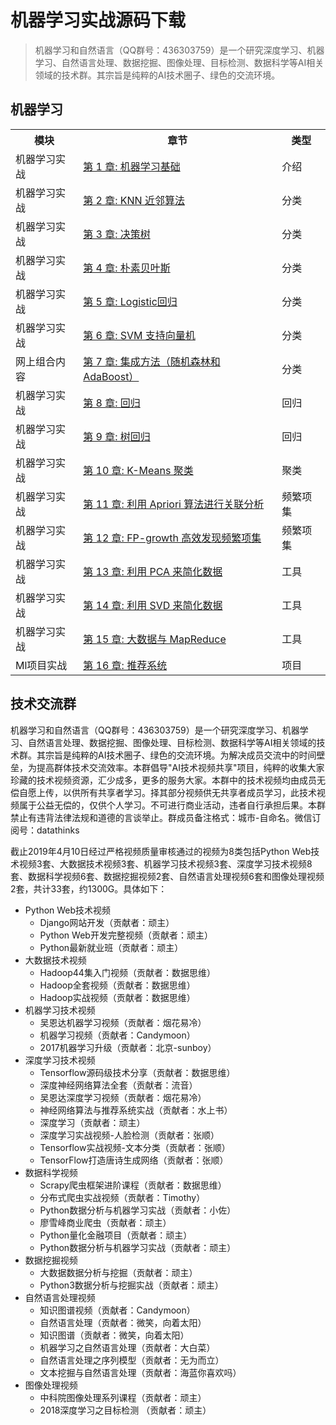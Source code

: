 # 机器学习实战源码下载

> 机器学习和自然语言（QQ群号：436303759）是一个研究深度学习、机器学习、自然语言处理、数据挖掘、图像处理、目标检测、数据科学等AI相关领域的技术群。其宗旨是纯粹的AI技术圈子、绿色的交流环境。


## 机器学习

<table>
  <tr>
    <th>模块</th>
    <th>章节</th>
    <th>类型</th>
  </tr>
  <tr>
    <td>机器学习实战</td>
    <td><a href="https://github.com/apachecn/MachineLearning/blob/master/docs/1.机器学习基础.md"> 第 1 章: 机器学习基础</a></td>
    <td>介绍</td>
  </tr>
  <tr>
    <td>机器学习实战</td>
    <td><a href="https://github.com/apachecn/MachineLearning/blob/master/docs/2.k-近邻算法.md">第 2 章: KNN 近邻算法</a></td>
    <td>分类</td>
  </tr>
  <tr>
    <td>机器学习实战</td>
    <td><a href="https://github.com/apachecn/MachineLearning/blob/master/docs/3.决策树.md">第 3 章: 决策树</a></td>
    <td>分类</td>
  </tr>
  <tr>
    <td>机器学习实战</td>
    <td><a href="https://github.com/apachecn/MachineLearning/blob/master/docs/4.朴素贝叶斯.md">第 4 章: 朴素贝叶斯</a></td>
    <td>分类</td>
  </tr>
  <tr>
    <td>机器学习实战</td>
    <td><a href="https://github.com/apachecn/MachineLearning/blob/master/docs/5.Logistic回归.md">第 5 章: Logistic回归</a></td>
    <td>分类</td>
  </tr>
  <tr>
    <td>机器学习实战</td>
    <td><a href="https://github.com/apachecn/MachineLearning/blob/master/docs/6.支持向量机.md">第 6 章: SVM 支持向量机</a></td>
    <td>分类</td>
  </tr>
  <tr>
    <td>网上组合内容</td>
    <td><a href="https://github.com/apachecn/MachineLearning/blob/master/docs/7.集成方法-随机森林和AdaBoost.md">第 7 章: 集成方法（随机森林和 AdaBoost）</a></td>
    <td>分类</td>
  </tr>
  <tr>
    <td>机器学习实战</td>
    <td><a href="https://github.com/apachecn/MachineLearning/blob/master/docs/8.回归.md">第 8 章: 回归</a></td>
    <td>回归</td>
  </tr>
  <tr>
    <td>机器学习实战</td>
    <td><a href="https://github.com/apachecn/MachineLearning/blob/master/docs/9.树回归.md">第 9 章: 树回归</a></td>
    <td>回归</td>
  </tr>
  <tr>
    <td>机器学习实战</td>
    <td><a href="https://github.com/apachecn/MachineLearning/blob/master/docs/10.k-means聚类.md">第 10 章: K-Means 聚类</a></td>
    <td>聚类</td>
  </tr>
  <tr>
    <td>机器学习实战</td>
    <td><a href="https://github.com/apachecn/MachineLearning/blob/master/docs/11.使用Apriori算法进行关联分析.md">第 11 章: 利用 Apriori 算法进行关联分析</a></td>
    <td>频繁项集</td>
  </tr>
  <tr>
    <td>机器学习实战</td>
    <td><a href="https://github.com/apachecn/MachineLearning/blob/master/docs/12.使用FP-growth算法来高效发现频繁项集.md">第 12 章: FP-growth 高效发现频繁项集</a></td>
    <td>频繁项集</td>
  </tr>
  <tr>
    <td>机器学习实战</td>
    <td><a href="https://github.com/apachecn/MachineLearning/blob/master/docs/13.利用PCA来简化数据.md">第 13 章: 利用 PCA 来简化数据</a></td>
    <td>工具</td>
  </tr>
  <tr>
    <td>机器学习实战</td>
    <td><a href="https://github.com/apachecn/MachineLearning/blob/master/docs/14.利用SVD简化数据.md">第 14 章: 利用 SVD 来简化数据</a></td>
    <td>工具</td>
  </tr>
  <tr>
    <td>机器学习实战</td>
    <td><a href="https://github.com/apachecn/MachineLearning/blob/master/docs/15.大数据与MapReduce.md">第 15 章: 大数据与 MapReduce</a></td>
    <td>工具</td>
  </tr>
  <tr>
    <td>Ml项目实战</td>
    <td><a href="https://github.com/apachecn/MachineLearning/blob/master/docs/16.推荐系统.md">第 16 章: 推荐系统</a></td>
    <td>项目</td>
  </tr>
</table>


## 技术交流群

机器学习和自然语言（QQ群号：436303759）是一个研究深度学习、机器学习、自然语言处理、数据挖掘、图像处理、目标检测、数据科学等AI相关领域的技术群。其宗旨是纯粹的AI技术圈子、绿色的交流环境。为解决成员交流中的时间壁垒，为提高群体技术交流效率。本群倡导"AI技术视频共享"项目，纯粹的收集大家珍藏的技术视频资源，汇少成多，更多的服务大家。本群中的技术视频均由成员无偿自愿上传，以供所有共享者学习。择其部分视频供无共享者成员学习，此技术视频属于公益无偿的，仅供个人学习。不可进行商业活动，违者自行承担后果。本群禁止有违背法律法规和道德的言谈举止。群成员备注格式：城市-自命名。微信订阅号：datathinks

截止2019年4月10日经过严格视频质量审核通过的视频为8类包括Python Web技术视频3套、大数据技术视频3套、机器学习技术视频3套、深度学习技术视频8套、数据科学视频6套、数据挖掘视频2套、自然语言处理视频6套和图像处理视频2套，共计33套，约1300G。具体如下：

- Python Web技术视频
  - Django网站开发（贡献者：顽主）
  - Python Web开发完整视频（贡献者：顽主）
  - Python最新就业班（贡献者：顽主）
- 大数据技术视频
  - Hadoop44集入门视频（贡献者：数据思维）
  - Hadoop全套视频（贡献者：数据思维）
  - Hadoop实战视频（贡献者：数据思维）
- 机器学习技术视频
  - 吴恩达机器学习视频（贡献者：烟花易冷）
  - 机器学习视频（贡献者：Candymoon）
  - 2017机器学习升级（贡献者：北京-sunboy）
- 深度学习技术视频
  - Tensorflow源码级技术分享（贡献者：数据思维）
  - 深度神经网络算法全套（贡献者：流音）
  - 吴恩达深度学习视频（贡献者：烟花易冷）
  - 神经网络算法与推荐系统实战（贡献者：水上书）
  - 深度学习（贡献者：顽主）
  - 深度学习实战视频-人脸检测（贡献者：张顺）
  - Tensorflow实战视频-文本分类（贡献者：张顺）
  - TensorFlow打造唐诗生成网络（贡献者：张顺）
- 数据科学视频
  - Scrapy爬虫框架进阶课程（贡献者：数据思维）
  - 分布式爬虫实战视频（贡献者：Timothy）
  - Python数据分析与机器学习实战（贡献者：小佐）
  - 廖雪峰商业爬虫（贡献者：顽主）
  - Python量化金融项目（贡献者：顽主）
  - Python数据分析与机器学习实战（贡献者：顽主）
- 数据挖掘视频
  - 大数据数据分析与挖掘（贡献者：顽主）
  - Python3数据分析与挖掘实战（贡献者：顽主）
- 自然语言处理视频
  - 知识图谱视频（贡献者：Candymoon）
  - 自然语言处理（贡献者：微笑，向着太阳）
  - 知识图谱（贡献者：微笑，向着太阳）
  - 机器学习之自然语言处理（贡献者：大白菜）
  - 自然语言处理之序列模型（贡献者：无为而立）
  - 文本挖掘与自然语言处理（贡献者：海蓝你喜欢吗）
- 图像处理视频
  - 中科院图像处理系列课程（贡献者：顽主）
  - 2018深度学习之目标检测  （贡献者：顽主）
